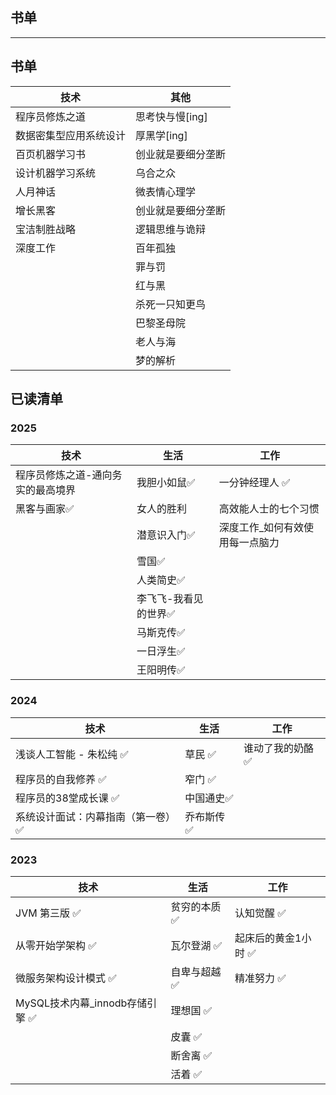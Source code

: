 ## 书单

---

## 书单

| 技术          | 其他         |
|-------------|------------|
| 程序员修炼之道     | 思考快与慢[ing] | 
| 数据密集型应用系统设计 | 厚黑学[ing]   |           
| 百页机器学习书     | 创业就是要细分垄断  |           
| 设计机器学习系统    | 乌合之众       |           
| 人月神话        | 微表情心理学     |           
| 增长黑客        | 创业就是要细分垄断  |           
| 宝洁制胜战略      | 逻辑思维与诡辩    |           
| 深度工作        | 百年孤独       |           
|             | 罪与罚        |           
|             | 红与黑        |            
|             | 杀死一只知更鸟    |             
|             | 巴黎圣母院      |              
|             | 老人与海       |              
|             | 梦的解析       |

## 已读清单

### 2025

| 技术                | 生活          | 工作               |
|-------------------|-------------|------------------|
| 程序员修炼之道-通向务实的最高境界 | 我胆小如鼠✅      | 一分钟经理人 ✅         |
| 黑客与画家✅            | 女人的胜利       | 高效能人士的七个习惯       |
|                   | 潜意识入门✅      | 深度工作_如何有效使用每一点脑力 |
|                   | 雪国✅         |
|                   | 人类简史✅       |                  |
|                   | 李飞飞-我看见的世界✅ |                  |
|                   | 马斯克传✅       |                  |
|                   | 一日浮生✅       |                  |
|                   | 王阳明传✅       |                  |

### 2024

| 技术                | 生活     | 工作        |
|-------------------|--------|-----------|
| 浅谈人工智能 - 朱松纯 ✅    | 草民 ✅   | 谁动了我的奶酪 ✅ |
| 程序员的自我修养 ✅        | 窄门 ✅   |           |
| 程序员的38堂成长课 ✅      | 中国通史✅  |           |
| 系统设计面试：内幕指南（第一卷）✅ | 乔布斯传 ✅ |           |

### 2023

| 技术                     | 生活      | 工作          |
|------------------------|---------|-------------|
| JVM 第三版 ✅              | 贫穷的本质 ✅ | 认知觉醒 ✅      |
| 从零开始学架构 ✅              | 瓦尔登湖 ✅  | 起床后的黄金1小时 ✅ |
| 微服务架构设计模式 ✅            | 自卑与超越 ✅ | 精准努力 ✅      |
| MySQL技术内幕_innodb存储引擎 ✅ | 理想国 ✅   |             |
|                        | 皮囊 ✅    |             |
|                        | 断舍离 ✅   |             |
|                        | 活着 ✅    |             |

